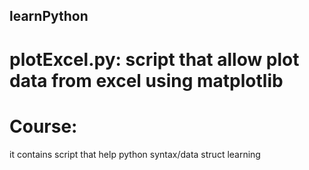 ## learnPython

# plotExcel.py: script that allow plot data from excel using matplotlib

# Course:
it contains script that help python syntax/data struct learning
